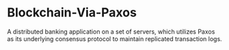 # Blockchain-Via-Paxos
A distributed banking application on a set of servers, which utilizes Paxos as its underlying consensus protocol to maintain replicated transaction logs. 
